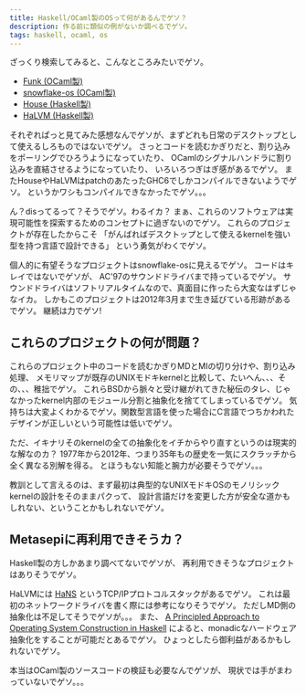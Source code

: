 ```yaml
---
title: Haskell/OCaml製のOSって何があるんでゲソ？
description: 作る前に類似の例がないか調べるでゲソ。
tags: haskell, ocaml, os
---
```


ざっくり検索してみると、こんなところみたいでゲソ。

* [Funk (OCaml製)](http://home.gna.org/funk/)
* [snowflake-os (OCaml製)](http://code.google.com/p/snowflake-os/)
* [House (Haskell製)](http://programatica.cs.pdx.edu/House/)
* [HaLVM (Haskell製)](http://corp.galois.com/halvm/)

それぞれぱっと見てみた感想なんでゲソが、まずどれも日常のデスクトップとして使えるしろものではないでゲソ。
さっとコードを読むかぎりだと、割り込みをポーリングでひろうようになっていたり、
OCamlのシグナルハンドラに割り込みを直結させるようになっていたり、
いろいろつぎはぎ感があるでゲソ。
またHouseやHaLVMはpatchのあたったGHC6でしかコンパイルできないようでゲソ。
というかワシもコンパイルできなかったでゲソ。。。

ん？disってるって？そうでゲソ。わるイカ？
まぁ、これらのソフトウェアは実現可能性を探索するためのコンセプトに過ぎないのでゲソ。
これらのプロジェクトが存在したからこそ
「がんばればデスクトップとして使えるkernelを強い型を持つ言語で設計できる」
という勇気がわくでゲソ。

個人的に有望そうなプロジェクトはsnowflake-osに見えるでゲソ。
コードはキレイではないでゲソが、
AC'97のサウンドドライバまで持っているでゲソ。
サウンドドライバはソフトリアルタイムなので、真面目に作ったら大変なはずじゃなイカ。
しかもこのプロジェクトは2012年3月まで生き延びている形跡があるでゲソ。
継続は力でゲソ!

## これらのプロジェクトの何が問題？

これらのプロジェクト中のコードを読むかぎりMDとMIの切り分けや、割り込み処理、
メモリマップが既存のUNIXモドキkernelと比較して、たいへん、、、その、、、稚拙でゲソ。
これらBSDから脈々と受け継がれてきた秘伝のタレ、じゃなかったkernel内部のモジュール分割と抽象化を捨ててしまっているでゲソ。
気持ちは大変よくわかるでゲソ。関数型言語を使った場合にC言語でつちかわれたデザインが正しいという可能性は低いでゲソ。

ただ、イキナリそのkernelの全ての抽象化をイチからやり直すというのは現実的な解なのカ？
1977年から2012年、つまり35年もの歴史を一気にスクラッチから全く異なる別解を得る。
とほうもない知能と腕力が必要そうでゲソ。。。

教訓として言えるのは、まず最初は典型的なUNIXモドキOSのモノリシックkernelの設計をそのままパクって、
設計言語だけを変更した方が安全な道かもしれない、ということかもしれないでゲソ。

## Metasepiに再利用できそうカ？

Haskell製の方しかあまり調べてないでゲソが、
再利用できそうなプロジェクトはありそうでゲソ。

HaLVMには [HaNS](http://corp.galois.com/hans) というTCP/IPプロトコルスタックがあるでゲソ。
これは最初のネットワークドライバを書く際には参考になりそうでゲソ。
ただしMD側の抽象化は不足してそうでゲソが。。。
また、
[A Principled Approach to Operating System Construction in Haskell](http://ogi.altocumulus.org/~hallgren/ICFP2005/)
によると、monadicなハードウェア抽象化をすることが可能だとあるでゲソ。
ひょっとしたら御利益があるかもしれないでゲソ。

本当はOCaml製のソースコードの検証も必要なんでゲソが、
現状では手がまわっていないでゲソ。。。
